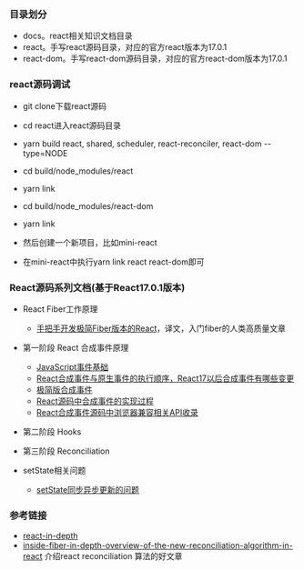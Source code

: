 ### 目录划分
- docs。react相关知识文档目录
- react。手写react源码目录，对应的官方react版本为17.0.1
- react-dom。手写react-dom源码目录，对应的官方react-dom版本为17.0.1

### react源码调试
- git clone下载react源码
- cd react进入react源码目录
- yarn build react, shared, scheduler, react-reconciler, react-dom --type=NODE
- cd build/node_modules/react
- yarn link
- cd build/node_modules/react-dom
- yarn link

- 然后创建一个新项目，比如mini-react
- 在mini-react中执行yarn link react react-dom即可

### React源码系列文档(基于React17.0.1版本)
- React Fiber工作原理
    + [手把手开发极简Fiber版本的React](https://github.com/lizuncong/mini-react/blob/master/docs/build_your_own_react.md)，译文，入门fiber的人类高质量文章

- 第一阶段 React 合成事件原理
    + [JavaScript事件基础](https://github.com/lizuncong/mini-react/blob/master/docs/%E5%90%88%E6%88%90%E4%BA%8B%E4%BB%B6/JavaScript%E4%BA%8B%E4%BB%B6%E5%9F%BA%E7%A1%80.md)
    + [React合成事件与原生事件的执行顺序，React17以后合成事件有哪些变更](https://github.com/lizuncong/mini-react/blob/master/docs/%E5%90%88%E6%88%90%E4%BA%8B%E4%BB%B6/react%E5%90%88%E6%88%90%E4%BA%8B%E4%BB%B6%E4%B8%8E%E5%8E%9F%E7%94%9F%E4%BA%8B%E4%BB%B6%E6%89%A7%E8%A1%8C%E9%A1%BA%E5%BA%8F.md)
    + [极简版合成事件](https://github.com/lizuncong/mini-react/blob/master/docs/%E5%90%88%E6%88%90%E4%BA%8B%E4%BB%B6/%E4%BB%8E0%E5%88%B01%E6%A8%A1%E6%8B%9F%E5%90%88%E6%88%90%E4%BA%8B%E4%BB%B6.md)
    + [React源码中合成事件的实现过程](https://github.com/lizuncong/mini-react/blob/master/docs/%E5%90%88%E6%88%90%E4%BA%8B%E4%BB%B6/React%E6%BA%90%E7%A0%81%E4%B8%AD%E5%90%88%E6%88%90%E4%BA%8B%E4%BB%B6%E7%9A%84%E5%AE%9E%E7%8E%B0%E8%BF%87%E7%A8%8B.md)
    + [React合成事件源码中浏览器兼容相关API收录](https://github.com/lizuncong/mini-react/blob/master/docs/%E5%90%88%E6%88%90%E4%BA%8B%E4%BB%B6/%E5%90%88%E6%88%90%E4%BA%8B%E4%BB%B6%E6%BA%90%E7%A0%81%E4%B8%AD%E6%B5%8F%E8%A7%88%E5%99%A8%E5%85%BC%E5%AE%B9%E7%9B%B8%E5%85%B3%E7%9A%84API.md)
- 第二阶段 Hooks
- 第三阶段 Reconciliation
- setState相关问题
    + [setState同步异步更新的问题](https://github.com/lizuncong/mini-react/blob/master/docs/setState%E5%90%8C%E6%AD%A5%E5%BC%82%E6%AD%A5%E6%9B%B4%E6%96%B0%E7%9A%84%E9%97%AE%E9%A2%98.md)



### 参考链接
- [react-in-depth](https://medium.com/react-in-depth)
- [inside-fiber-in-depth-overview-of-the-new-reconciliation-algorithm-in-react](https://indepth.dev/posts/1008/inside-fiber-in-depth-overview-of-the-new-reconciliation-algorithm-in-react) 介绍react reconciliation 算法的好文章